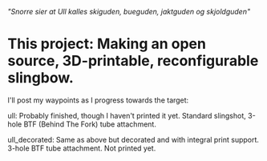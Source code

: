 *"Snorre sier at Ull kalles skiguden, bueguden, jaktguden og skjoldguden"*
# This project: Making an open source, 3D-printable, reconfigurable slingbow. 

I'll post my waypoints as I progress towards the target:

ull: Probably finished, though I haven't printed it yet. Standard slingshot, 3-hole BTF (Behind The Fork) tube attachment. 

ull_decorated: Same as above but decorated and with integral print support. 3-hole BTF tube attachment. Not printed yet.
